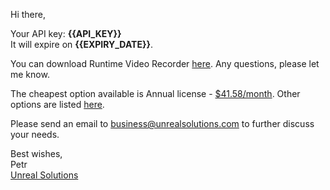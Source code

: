 Hi there,

Your API key: **{{API_KEY}}**  
It will expire on **{{EXPIRY_DATE}}**.

You can download Runtime Video Recorder [here](https://unrealsolutions.com/download?source=email). Any questions, please let me know.

The cheapest option available is Annual license - [$41.58/month](https://buy.stripe.com/6oU14o6VEaX9gip8NddIA03). Other options are listed [here](https://docs.google.com/presentation/d/1lBY72FIYxVBRc-2u5wXGriyY073Rl8ce1JJI5xTaAr8/edit?usp=sharing).

Please send an email to business@unrealsolutions.com to further discuss your needs. 

Best wishes,  
Petr  
[Unreal Solutions](https://unrealsolutions.com)
